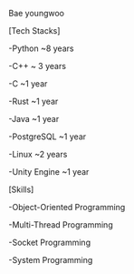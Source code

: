 Bae youngwoo

[Tech Stacks]

-Python ~8 years

-C++ ~ 3 years

-C ~1 year

-Rust ~1 year

-Java ~1 year

-PostgreSQL ~1 year

-Linux ~2 years

-Unity Engine ~1 year


[Skills]

-Object-Oriented Programming

-Multi-Thread Programming

-Socket Programming

-System Programming
